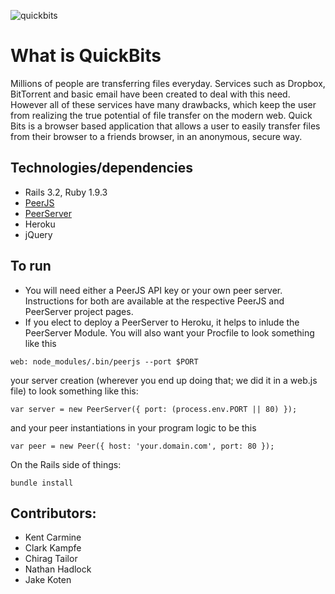 ![quickbits](http://i.imgur.com/ulynnBc.png)

# What is QuickBits
Millions of people are transferring files everyday.  Services such as Dropbox, BitTorrent and basic email have been created to deal with this need.  However all of these services have many drawbacks, which keep the user from realizing the true potential of file transfer on the modern web.  Quick Bits is a browser based application that allows a user to easily transfer files from their browser to a friends browser, in an anonymous, secure way.

## Technologies/dependencies
- Rails 3.2, Ruby 1.9.3
- [PeerJS](https://github.com/peers/peerjs/)
- [PeerServer](https://github.com/peers/peerjs-server)
- Heroku
- jQuery

## To run
- You will need either a PeerJS API key or your own peer server. Instructions
  for both are available at the respective PeerJS and PeerServer project pages.
- If you elect to deploy a PeerServer to Heroku, it helps to inlude the
  PeerServer Module. You will also want your Procfile to look something like this
```
web: node_modules/.bin/peerjs --port $PORT
```
your server creation (wherever you end up doing that; we did it in a web.js
file) to look something like this:
```
var server = new PeerServer({ port: (process.env.PORT || 80) });
```
and your peer instantiations in your program logic to be this
```
var peer = new Peer({ host: 'your.domain.com', port: 80 });
```

On the Rails side of things:
```
bundle install
```







## Contributors:
- Kent Carmine
- Clark Kampfe
- Chirag Tailor
- Nathan Hadlock
- Jake Koten
